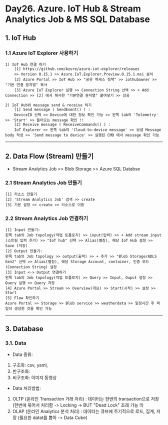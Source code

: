 # Day26. Azure. IoT Hub & Stream Analytics Job & MS SQL Database
## 1. IoT Hub
### 1.1 Azure IoT Explorer 사용하기 
    1) IoT Hub 연결 하기
        [1] https://github.com/Azure/azure-iot-explorer/releases 
        >> Version 0.15.1 >> Azure.IoT.Explorer.Preview.0.15.1.msi 설치
        [2] Azure Portal >> IoT Hub >> "공유 엑세스 정책" >> iothubowner >> "기본 연결 문자열" 복사
        [3] Azure IoT Explorer 실행 >> Connection String 선택 >> + Add Connection >> [2] 에서 복사한 "기본연결 문자열" 붙여넣기 >> 성공

    2) IoT Hub와 message send & receive 하기
        [1] Send message ( SendEvent() ) : 
        DeviceID 선택 >> Device에 대한 정보 확인 가능 >> 왼쪽 tab의 'Telemetry' >> 'Start' >> 들어오는 message 확인 !!
        [2] Receive message ( ReceiveCommands() ) : 
        IoT Explorer >> 왼쪽 tab의 'Cloud-to-device message' >> 보낼 Message body 작성 >> 'Send message to device' >> 실행된 CMD 에서 message 확인 가능

<hr>

## 2. Data Flow (Stream) 만들기 
- Stream Analytics Job >> Blob Storage >> Azure SQL Databse

### 2.1 Stream Analytics Job 만들기
    [1] 리소스 만들기
    [2] 'Stream Analytics Job' 검색 >> create
    [3] 기본 설정 >> create >> 리소스로 이동

### 2.2 Stream Analytics Job 연결하기
    [1] Input 만들기:
    왼쪽 tab의 Job topology(작업 토폴로지) >> input(입력) >> + Add stream input (스트림 입력 추가) >> "IoT hub" 선택 >> Alias(별칭), 해당 IoT Hub 설정 >> Save (저장) 
    [2] Output 만들기:
    왼쪽 tab의 Job topology >> output(출력) >> + 추가 >> "Blob Storage/ADLS Gen2" 선택 >> Alias(별칭), 해당 Storage Account, container, 인증 모드(Connection String) 설정
    [3] Input <-> Output 연결하기
    왼쪽 tab의 Job topology(작업 토폴로지) >> Query >> Input, Ouput 설정 >> Query 실행 >> Query 저장
    [4] Azure Portal >> Stream >> Overview(개요) >> Start(시작) >> 설정 >> Start
    [5] Flow 확인하기
    Azure Portal >> Storage >> Blob service >> weatherdata >> 일정시간 후 파일이 생성한 것을 확인 가능
    
 <hr>

## 3. Database
### 3.1. Data
- Data 종류:
1) 구조화: csv, yaml, 
2) 반구조화: 
3) 비구조화: 이미지 동영상
- Data 처리방법: 
1) OLTP (온라인 Transaction 거래 처리) : 데이터는 한번의 transaction으로 저장 (한번에 묶어서 처리함 -> Locking -> BUT "Dead Lock" 초래 가능 !!)
2) OLAP (온라인 Analytics 분석 처리)   : 데이터는 큐브에 주기적으로 로드, 집계, 저장 (필요한 datat를 뽑아 -> Data Cube)
